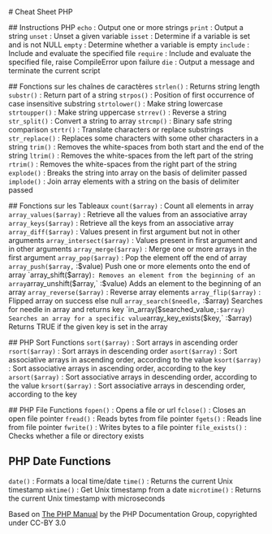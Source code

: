 # Cheat Sheet PHP

## Instructions PHP
`echo` :	Output one or more strings
`print` :	Output a string
`unset` :	Unset a given variable
`isset` :	Determine if a variable is set and is not NULL
`empty` :	Determine whether a variable is empty
`include` :	Include and evaluate the specified file
`require` :	Include and evaluate the specified file, raise CompileError upon failure
`die` :	Output a message and terminate the current script

## Fonctions sur les chaînes de caractères
`strlen()` :	Returns string length
`substr()` :	Return part of a string
`strpos()` :	Position of first occurrence of case insensitive substring
`strtolower()` :	Make string lowercase
`strtoupper()` :	Make string uppercase
`strrev()` :	Reverse a string
`str_split()` :	Convert a string to array
`strcmp()` :	Binary safe string comparison
`strtr()` :	Translate characters or replace substrings
`str_replace()` :	Replaces some characters with some other characters in a string
`trim()` :	Removes the white-spaces from both start and the end of the string
`ltrim()` :	Removes the white-spaces from the left part of the string
`rtrim()` :	Removes the white-spaces from the right part of the string
`explode()` :	Breaks the string into array on the basis of delimiter passed
`implode()` :	Join array elements with a string on the basis of delimiter passed

## Fonctions sur les Tableaux
`count($array)` :	Count all elements in array
`array_values($array)` :	Retrieve all the values from an associative array
`array_keys($array)` :	Retrieve all the keys from an associative array
`array_diff($array)` :	Values present in first argument but not in other arguments
`array_intersect($array)` :	Values present in first argument and in other arguments
`array_merge($array)` :	Merge one or more arrays in the first argument
`array_pop($array)` :	Pop the element off the end of array
`array_push($array,` :$value) 	Push one or more elements onto the end of array
`array_shift($array)` :	Removes an element from the beginning of an array
`array_unshift($array,` :$value) 	Adds an element to the beginning of an array
`array_reverse($array)` :	Reverse array elements
`array_flip($array)` :	Flipped array on success else null
`array_search($needle,` :$array) 	Searches for needle in array and returns key
`in_array($searched_value,` :$array) 	Searches an array for a specific value
`array_key_exists($key,` :$array) 	Returns TRUE if the given key is set in the array

## PHP Sort Functions
`sort($array)` :	Sort arrays in ascending order
`rsort($array)` :	Sort arrays in descending order
`asort($array)` :	Sort associative arrays in ascending order, according to the value
`ksort($array)` :	Sort associative arrays in ascending order, according to the key
`arsort($array)` :	Sort associative arrays in descending order, according to the value
`krsort($array)` :	Sort associative arrays in descending order, according to the key

## PHP File Functions
`fopen()` :	Opens a file or url
`fclose()` :	Closes an open file pointer
`fread()` :	Reads bytes from file pointer
`fgets()` :	Reads line from file pointer
`fwrite()` :	Writes bytes to a file pointer
`file_exists()` :	Checks whether a file or directory exists

## PHP Date Functions
`date()` :	Formats a local time/date
`time()` :	Returns the current Unix timestamp
`mktime()` :	Get Unix timestamp from a date
`microtime()` :	Returns the current Unix timestamp with microseconds

Based on [The PHP Manual](http://php.net/manual/en/index.php) by the PHP Documentation Group, copyrighted under CC-BY 3.0
